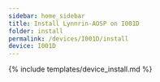 ```yaml
---
sidebar: home_sidebar
title: Install Lynnrin-AOSP on I001D
folder: install
permalink: /devices/I001D/install
device: I001D
---
```

{% include templates/device_install.md %}
